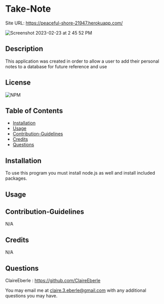 # Take-Note
Site URL: https://peaceful-shore-21947.herokuapp.com/

![Screenshot 2023-02-23 at 2 45 52 PM](https://user-images.githubusercontent.com/116858582/221048219-857ee5da-83e1-444b-82e0-f5af415562b6.png)


## Description
    
This application was created in order to allow a user to add their personal notes to a database for future reference and use

## License
    
![NPM](https://img.shields.io/npm/l/express)
    
## Table of Contents
   
- [Installation](#installation)
- [Usage](#usage)
- [Contribution-Guidelines](#contribution-guidelines)
- [Credits](#credits)
- [Questions](#questions)

    
## Installation
    
 To use this program you must install node.js as well and install included packages. 
    
 ## Usage
    


## Contribution-Guidelines

N/A

 ## Credits
    
N/A

## Questions
ClaireEberle : https://github.com/ClaireEberle

You may email me at claire.3.eberle@gmail.com with any additional questions you may have.
   
    

    
